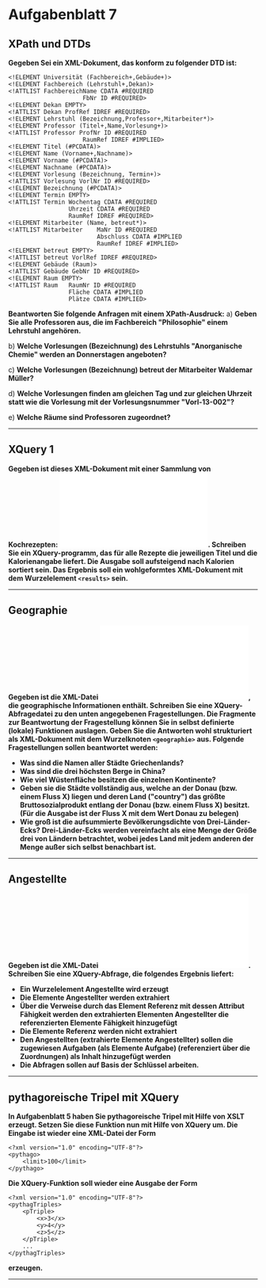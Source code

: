 # Aufgabenblatt 7
## XPath und DTDs
**Gegeben Sei ein XML-Dokument, das konform zu folgender DTD ist:**
```
<!ELEMENT Universität (Fachbereich+,Gebäude+)>
<!ELEMENT Fachbereich (Lehrstuhl+,Dekan)>
<!ATTLIST FachbereichName CDATA #REQUIRED                     
                     FbNr ID #REQUIRED>
<!ELEMENT Dekan EMPTY>
<!ATTLIST Dekan ProfRef IDREF #REQUIRED>
<!ELEMENT Lehrstuhl (Bezeichnung,Professor+,Mitarbeiter*)>
<!ELEMENT Professor (Titel+,Name,Vorlesung+)>
<!ATTLIST Professor ProfNr ID #REQUIRED
                     RaumRef IDREF #IMPLIED>
<!ELEMENT Titel (#PCDATA)>                                    
<!ELEMENT Name (Vorname+,Nachname)>                           
<!ELEMENT Vorname (#PCDATA)>
<!ELEMENT Nachname (#PCDATA)>
<!ELEMENT Vorlesung (Bezeichnung, Termin+)>
<!ATTLIST Vorlesung VorlNr ID #REQUIRED>
<!ELEMENT Bezeichnung (#PCDATA)>
<!ELEMENT Termin EMPTY>
<!ATTLIST Termin Wochentag CDATA #REQUIRED
                 Uhrzeit CDATA #REQUIRED
                 RaumRef IDREF #REQUIRED>
<!ELEMENT Mitarbeiter (Name, betreut*)>
<!ATTLIST Mitarbeiter    MaNr ID #REQUIRED
                         Abschluss CDATA #IMPLIED
                         RaumRef IDREF #IMPLIED>
<!ELEMENT betreut EMPTY>
<!ATTLIST betreut VorlRef IDREF #REQUIRED>
<!ELEMENT Gebäude (Raum)>
<!ATTLIST Gebäude GebNr ID #REQUIRED>
<!ELEMENT Raum EMPTY>
<!ATTLIST Raum   RaumNr ID #REQUIRED
                 Fläche CDATA #IMPLIED
                 Plätze CDATA #IMPLIED>
```
**Beantworten Sie folgende Anfragen mit einem XPath-Ausdruck:**
a) **Geben Sie alle Professoren aus, die im Fachbereich "Philosophie" einem Lehrstuhl angehören.**

b) **Welche Vorlesungen (Bezeichnung) des Lehrstuhls "Anorganische Chemie" werden an Donnerstagen angeboten?**

c) **Welche Vorlesungen (Bezeichnung) betreut der Mitarbeiter Waldemar Müller?**

d) **Welche Vorlesungen finden am gleichen Tag und zur gleichen Uhrzeit statt wie die Vorlesung mit der Vorlesungsnummer "Vorl-13-002"?**

e) **Welche Räume sind Professoren zugeordnet?**

---
## XQuery 1
**Gegeben ist dieses XML-Dokument mit einer Sammlung von Kochrezepten: ![recipes.xml](recipes.xml). Schreiben Sie ein XQuery-programm, das für alle Rezepte die jeweiligen Titel und die Kalorienangabe liefert. Die Ausgabe soll aufsteigend nach Kalorien sortiert sein. Das Ergebnis soll ein wohlgeformtes XML-Dokument mit dem Wurzelelement ``<results>`` sein.**

---
## Geographie
**Gegeben ist die XML-Datei ![worldwide.xml](worldwide.xml), die geographische Informationen enthält. Schreiben Sie eine XQuery-Abfragedatei zu den unten angegebenen Fragestellungen. Die Fragmente zur Beantwortung der Fragestellung können Sie in selbst definierte (lokale) Funktionen auslagen. Geben Sie die Antworten wohl strukturiert als XML-Dokument mit dem Wurzelknoten ``<geographie>`` aus. Folgende Fragestellungen sollen beantwortet werden:**

* **Was sind die Namen aller Städte Griechenlands?**
* **Was sind die drei höchsten Berge in China?**
* **Wie viel Wüstenfläche besitzen die einzelnen Kontinente?**
* **Geben sie die Städte vollständig aus, welche an der Donau (bzw. einem Fluss X) liegen und deren Land ("country") das größte Bruttosozialprodukt entlang der Donau (bzw. einem Fluss X) besitzt. (Für die Ausgabe ist der Fluss X mit dem Wert Donau zu belegen)**
* **Wie groß ist die aufsummierte Bevölkerungsdichte von Drei-Länder-Ecks? Drei-Länder-Ecks werden vereinfacht als eine Menge der Größe drei von Ländern betrachtet, wobei jedes Land mit jedem anderen der Menge außer sich selbst benachbart ist.**

---
## Angestellte
**Gegeben ist die XML-Datei ![angestellte.xml](angestellte.xml). Schreiben Sie eine XQuery-Abfrage, die folgendes Ergebnis liefert:**
* **Ein Wurzelelement Angestellte wird erzeugt**
* **Die Elemente Angestellter werden extrahiert**
* **Über die Verweise durch das Element Referenz mit dessen Attribut Fähigkeit werden den extrahierten Elementen Angestellter die referenzierten Elemente Fähigkeit hinzugefügt**
* **Die Elemente Referenz werden nicht extrahiert**
* **Den Angestellten (extrahierte Elemente Angestellter) sollen die zugewiesen Aufgaben (als Elemente Aufgabe) (referenziert über die Zuordnungen) als Inhalt hinzugefügt werden**
* **Die Abfragen sollen auf Basis der Schlüssel arbeiten.**

---

## pythagoreische Tripel mit XQuery
**In Aufgabenblatt 5 haben Sie pythagoreische Tripel mit Hilfe von XSLT erzeugt. Setzen Sie diese Funktion nun mit Hilfe von XQuery um. Die Eingabe ist wieder eine XML-Datei der Form**
```
<?xml version="1.0" encoding="UTF-8"?>
<pythago>
	<limit>100</limit>
</pythago>
```
**Die XQuery-Funktion soll wieder eine Ausgabe der Form**
```
<?xml version="1.0" encoding="UTF-8"?>
<pythagTriples>
    <pTriple>
        <x>3</x>
        <y>4</y>
        <z>5</z>
    </pTriple>
    ...
</pythagTriples>
```
**erzeugen.**

---
